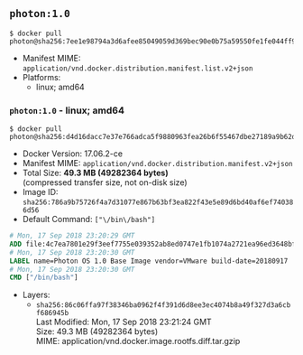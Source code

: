 ## `photon:1.0`

```console
$ docker pull photon@sha256:7ee1e98794a3d6afee85049059d369bec90e0b75a59550fe1fe044ff98af4536
```

-	Manifest MIME: `application/vnd.docker.distribution.manifest.list.v2+json`
-	Platforms:
	-	linux; amd64

### `photon:1.0` - linux; amd64

```console
$ docker pull photon@sha256:d4d16dacc7e37e766adca5f9880963fea26b6f55467dbe27189a9b62d2f4e4bf
```

-	Docker Version: 17.06.2-ce
-	Manifest MIME: `application/vnd.docker.distribution.manifest.v2+json`
-	Total Size: **49.3 MB (49282364 bytes)**  
	(compressed transfer size, not on-disk size)
-	Image ID: `sha256:786a9b75726f4a7d31077e867b63bf3ea822f43e5e89d6bd40af6ef740386d56`
-	Default Command: `["\/bin\/bash"]`

```dockerfile
# Mon, 17 Sep 2018 23:20:29 GMT
ADD file:4c7ea7801e29f3eef7755e039352ab8ed0747e1fb1074a2721ea96ed3648bf0a in / 
# Mon, 17 Sep 2018 23:20:30 GMT
LABEL name=Photon OS 1.0 Base Image vendor=VMware build-date=20180917
# Mon, 17 Sep 2018 23:20:30 GMT
CMD ["/bin/bash"]
```

-	Layers:
	-	`sha256:86c06ffa97f38346ba0962f4f391d6d8ee3ec4074b8a49f327d3a6cbf686945b`  
		Last Modified: Mon, 17 Sep 2018 23:21:24 GMT  
		Size: 49.3 MB (49282364 bytes)  
		MIME: application/vnd.docker.image.rootfs.diff.tar.gzip
